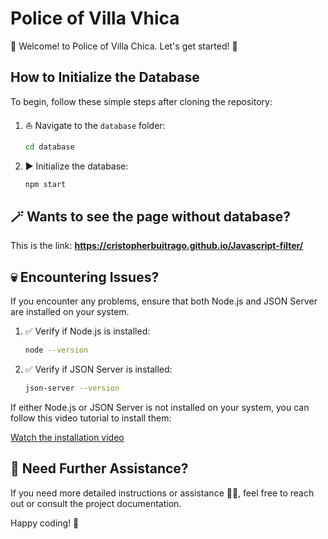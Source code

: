 # Police of Villa Vhica

👋 Welcome! to Police of Villa Chica. Let's get started! 👾

## How to Initialize the Database

To begin, follow these simple steps after cloning the repository:

1. ⛵ Navigate to the `database` folder:
   ```bash
   cd database
   ```

2. ▶️ Initialize the database:
   ```bash
   npm start
   ```
## 🪄 Wants to see the page without database?

This is the link: **https://cristopherbuitrago.github.io/Javascript-filter/**
   

## 💀 Encountering Issues?

If you encounter any problems, ensure that both Node.js and JSON Server are installed on your system.

1. ✅ Verify if Node.js is installed:
   ```bash
   node --version
   ```

2. ✅ Verify if JSON Server is installed:
   ```bash
   json-server --version
   ```

If either Node.js or JSON Server is not installed on your system, you can follow this video tutorial to install them:

[Watch the installation video](https://youtu.be/i2vXpoAn_Uc)

## 👀 Need Further Assistance?

If you need more detailed instructions or assistance 👷‍♂️, feel free to reach out or consult the project documentation.

Happy coding! 🚀
